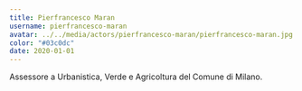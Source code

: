 ```yaml
---
title: Pierfrancesco Maran
username: pierfrancesco-maran
avatar: ../../media/actors/pierfrancesco-maran/pierfrancesco-maran.jpg
color: "#03c0dc"
date: 2020-01-01
---
```


Assessore a Urbanistica, Verde e Agricoltura del Comune di Milano.